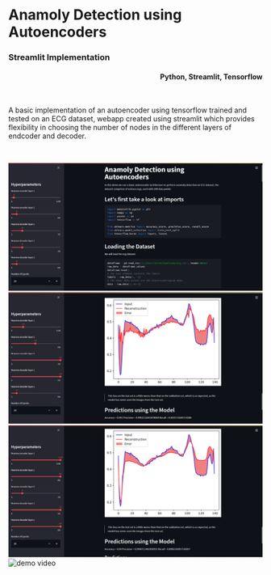 <h1> Anamoly Detection using Autoencoders</h1>
<h3>Streamlit Implementation</h3>
<h4 align= right> Python, Streamlit, Tensorflow</h4>
<br>
<p>
A basic implementation of an autoencoder using tensorflow 
trained and tested on an ECG dataset,
webapp created using streamlit which provides flexibility in choosing the number of nodes in the different layers of endcoder and decoder.
</p>
<br>

![Screenshot1](./images/ss1.png)
![Screenshot2](./images/ss2.png)
![Screenshot3](./images/ss3.png)
![demo video](https://youtu.be/Ky9rQQ6nE1Y)
